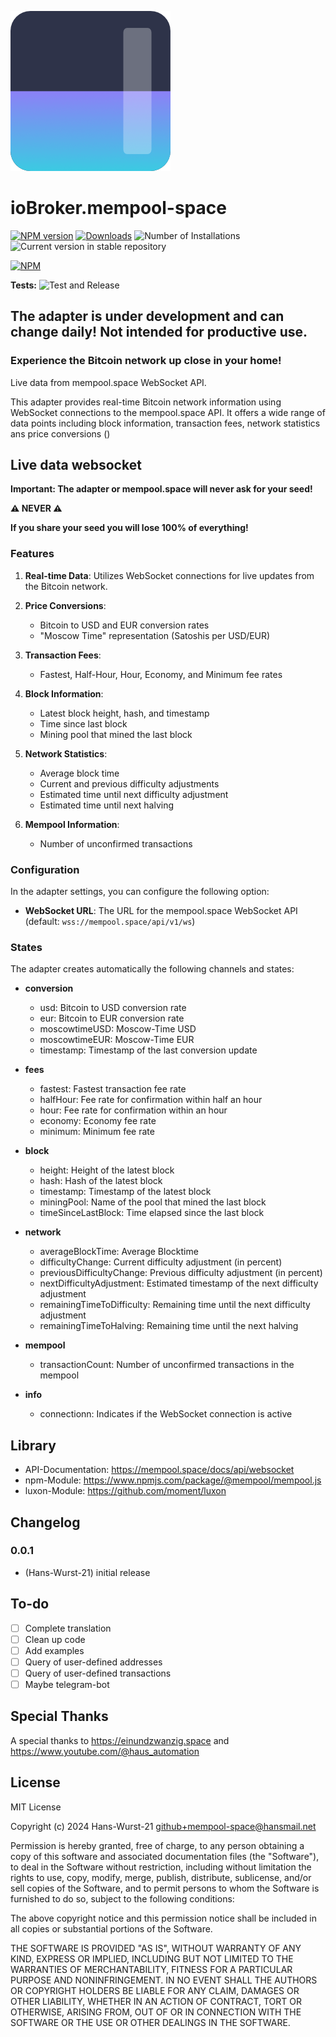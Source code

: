 <!--
    strg+k dann v
    Öffnet live Darstellung
-->

![Logo](admin/mempool-space.png)

# ioBroker.mempool-space

[![NPM version](https://img.shields.io/npm/v/iobroker.mempool-space.svg)](https://www.npmjs.com/package/iobroker.mempool-space)
[![Downloads](https://img.shields.io/npm/dm/iobroker.mempool-space.svg)](https://www.npmjs.com/package/iobroker.mempool-space)
![Number of Installations](https://iobroker.live/badges/mempool-space-installed.svg)
![Current version in stable repository](https://iobroker.live/badges/mempool-space-stable.svg)

[![NPM](https://nodei.co/npm/iobroker.mempool-space.png?downloads=true)](https://nodei.co/npm/iobroker.mempool-space/)

**Tests:** ![Test and Release](https://github.com/Hans-Wurst-21/ioBroker.mempool-space/workflows/Test%20and%20Release/badge.svg)

## The adapter is under development and can change daily! Not intended for productive use.

### Experience the Bitcoin network up close in your home!

Live data from mempool.space WebSocket API.

This adapter provides real-time Bitcoin network information using WebSocket connections to the mempool.space API. It offers a wide range of data points including block information, transaction fees, network statistics ans price conversions ()

## Live data websocket

**Important: The adapter or mempool.space will never ask for your seed!**

**⚠️ NEVER ⚠️**

**If you share your seed you will lose 100% of everything!**

### Features

1. **Real-time Data**: Utilizes WebSocket connections for live updates from the Bitcoin network.

2. **Price Conversions**:

    - Bitcoin to USD and EUR conversion rates
    - "Moscow Time" representation (Satoshis per USD/EUR)

3. **Transaction Fees**:

    - Fastest, Half-Hour, Hour, Economy, and Minimum fee rates

4. **Block Information**:

    - Latest block height, hash, and timestamp
    - Time since last block
    - Mining pool that mined the last block

5. **Network Statistics**:

    - Average block time
    - Current and previous difficulty adjustments
    - Estimated time until next difficulty adjustment
    - Estimated time until next halving

6. **Mempool Information**:
    - Number of unconfirmed transactions

### Configuration

In the adapter settings, you can configure the following option:

-   **WebSocket URL**:
    The URL for the mempool.space WebSocket API
    (default: `wss://mempool.space/api/v1/ws`)

### States

The adapter creates automatically the following channels and states:

-   **conversion**

    -   usd: Bitcoin to USD conversion rate
    -   eur: Bitcoin to EUR conversion rate
    -   moscowtimeUSD: Moscow-Time USD
    -   moscowtimeEUR: Moscow-Time EUR
    -   timestamp: Timestamp of the last conversion update

-   **fees**

    -   fastest: Fastest transaction fee rate
    -   halfHour: Fee rate for confirmation within half an hour
    -   hour: Fee rate for confirmation within an hour
    -   economy: Economy fee rate
    -   minimum: Minimum fee rate

-   **block**

    -   height: Height of the latest block
    -   hash: Hash of the latest block
    -   timestamp: Timestamp of the latest block
    -   miningPool: Name of the pool that mined the last block
    -   timeSinceLastBlock: Time elapsed since the last block

-   **network**

    -   averageBlockTime: Average Blocktime
    -   difficultyChange: Current difficulty adjustment (in percent)
    -   previousDifficultyChange: Previous difficulty adjustment (in percent)
    -   nextDifficultyAdjustment: Estimated timestamp of the next difficulty adjustment
    -   remainingTimeToDifficulty: Remaining time until the next difficulty adjustment
    -   remainingTimeToHalving: Remaining time until the next halving

-   **mempool**

    -   transactionCount: Number of unconfirmed transactions in the mempool

-   **info**
    -   connectionn: Indicates if the WebSocket connection is active

## Library

-   API-Documentation: https://mempool.space/docs/api/websocket
-   npm-Module: https://www.npmjs.com/package/@mempool/mempool.js
-   luxon-Module: https://github.com/moment/luxon

## Changelog

### 0.0.1

-   (Hans-Wurst-21) initial release

## To-do

-   [ ] Complete translation
-   [ ] Clean up code
-   [ ] Add examples
-   [ ] Query of user-defined addresses
-   [ ] Query of user-defined transactions
-   [ ] Maybe telegram-bot

## Special Thanks

A special thanks to https://einundzwanzig.space
and https://www.youtube.com/@haus_automation

## License

MIT License

Copyright (c) 2024 Hans-Wurst-21 <github+mempool-space@hansmail.net>

Permission is hereby granted, free of charge, to any person obtaining a copy
of this software and associated documentation files (the "Software"), to deal
in the Software without restriction, including without limitation the rights
to use, copy, modify, merge, publish, distribute, sublicense, and/or sell
copies of the Software, and to permit persons to whom the Software is
furnished to do so, subject to the following conditions:

The above copyright notice and this permission notice shall be included in all
copies or substantial portions of the Software.

THE SOFTWARE IS PROVIDED "AS IS", WITHOUT WARRANTY OF ANY KIND, EXPRESS OR
IMPLIED, INCLUDING BUT NOT LIMITED TO THE WARRANTIES OF MERCHANTABILITY,
FITNESS FOR A PARTICULAR PURPOSE AND NONINFRINGEMENT. IN NO EVENT SHALL THE
AUTHORS OR COPYRIGHT HOLDERS BE LIABLE FOR ANY CLAIM, DAMAGES OR OTHER
LIABILITY, WHETHER IN AN ACTION OF CONTRACT, TORT OR OTHERWISE, ARISING FROM,
OUT OF OR IN CONNECTION WITH THE SOFTWARE OR THE USE OR OTHER DEALINGS IN THE
SOFTWARE.
